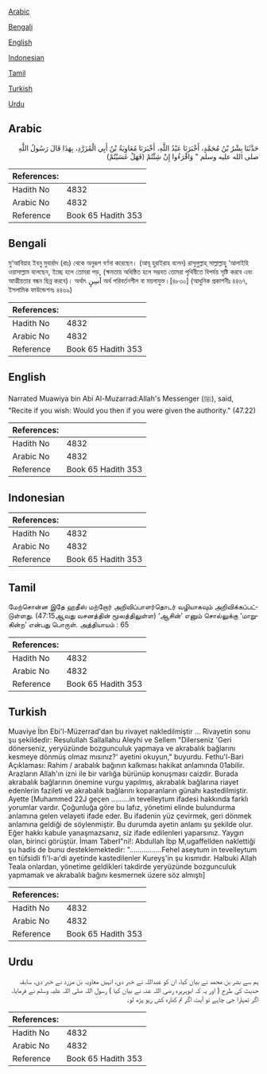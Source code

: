 [Arabic](#arabic)

[Bengali](#bengali)

[English](#english)

[Indonesian](#indonesian)

[Tamil](#tamil)

[Turkish](#turkish)

[Urdu](#urdu)

## Arabic


<div dir="rtl" lang="ar" style={{fontSize:'larger',backgroundColor:'#f8f9fa',padding:20}}>
حَدَّثَنَا بِشْرُ بْنُ مُحَمَّدٍ، أَخْبَرَنَا عَبْدُ اللَّهِ، أَخْبَرَنَا مُعَاوِيَةُ بْنُ أَبِي الْمُزَرَّدِ، بِهَذَا قَالَ رَسُولُ اللَّهِ صلى الله عليه وسلم ‏"‏ وَاقْرَءُوا إِنْ شِئْتُمْ ‏(‏فَهَلْ عَسَيْتُمْ‏)‏
</div>
<div style={{backgroundColor:'#f8f9fa',padding:20, marginBottom: 10}}><table> <thead> <tr> <th>References:</th> <th></th> </tr> </thead> <tbody><tr><td>Hadith No</td><td>4832</td></tr><tr><td>Arabic No</td><td>4832</td></tr><tr><td>Reference</td><td>Book 65 Hadith 353</td></tr></tbody></table></div>

## Bengali


<div dir="ltr" lang="bn" style={{fontSize:'larger',backgroundColor:'#f8f9fa',padding:20}}>
মু‘আবিয়াহ ইবনু মুযার্রাদ (রাঃ) থেকে অনুরূপ বর্ণনা করেছেন। (আবূ হুরাইরাহ বলেন) রাসূলুল্লাহ্ সাল্লাল্লাহু ‘আলাইহি ওয়াসাল্লাম বলেছেন, ইচ্ছে হলে তোমরা পড়, (ক্ষমতায় অধিষ্ঠিত হলে সম্ভবত তোমরা পৃথিবীতে বিপর্যয় সৃষ্টি করবে এবং আত্মীয়তার বন্ধন ছিন্ন করবে)। অর্থাৎ آسِنٍ অর্থ পরিবর্তনশীল বা ময়লাযুক্ত।[৪৮৩০] (আধুনিক প্রকাশনীঃ ৪৪৬৭, ইসলামিক ফাউন্ডেশনঃ ৪৪৬৯)
</div>
<div style={{backgroundColor:'#f8f9fa',padding:20, marginBottom: 10}}><table> <thead> <tr> <th>References:</th> <th></th> </tr> </thead> <tbody><tr><td>Hadith No</td><td>4832</td></tr><tr><td>Arabic No</td><td>4832</td></tr><tr><td>Reference</td><td>Book 65 Hadith 353</td></tr></tbody></table></div>

## English


<div dir="ltr" lang="en" style={{fontSize:'larger',backgroundColor:'#f8f9fa',padding:20}}>
Narrated Muawiya bin Abi Al-Muzarrad:Allah's Messenger (ﷺ), said, "Recite if you wish: Would you then if you were given the authority." (47.22)
</div>
<div style={{backgroundColor:'#f8f9fa',padding:20, marginBottom: 10}}><table> <thead> <tr> <th>References:</th> <th></th> </tr> </thead> <tbody><tr><td>Hadith No</td><td>4832</td></tr><tr><td>Arabic No</td><td>4832</td></tr><tr><td>Reference</td><td>Book 65 Hadith 353</td></tr></tbody></table></div>

## Indonesian


<div dir="ltr" lang="id" style={{fontSize:'larger',backgroundColor:'#f8f9fa',padding:20}}>

</div>
<div style={{backgroundColor:'#f8f9fa',padding:20, marginBottom: 10}}><table> <thead> <tr> <th>References:</th> <th></th> </tr> </thead> <tbody><tr><td>Hadith No</td><td>4832</td></tr><tr><td>Arabic No</td><td>4832</td></tr><tr><td>Reference</td><td>Book 65 Hadith 353</td></tr></tbody></table></div>

## Tamil


<div dir="ltr" lang="ta" style={{fontSize:'larger',backgroundColor:'#f8f9fa',padding:20}}>
மேற்சொன்ன இதே ஹதீஸ் மற்றோர் அறிவிப்பாளர்தொடர் வழியாகவும் அறிவிக்கப்பட்டுள்ளது. (47:15ஆவது வசனத்தின் மூலத்திலுள்ள) ‘ஆசின்’ எனும் சொல்லுக்கு ‘மாறுகின்ற’ என்பது பொருள். அத்தியாயம் : 65
</div>
<div style={{backgroundColor:'#f8f9fa',padding:20, marginBottom: 10}}><table> <thead> <tr> <th>References:</th> <th></th> </tr> </thead> <tbody><tr><td>Hadith No</td><td>4832</td></tr><tr><td>Arabic No</td><td>4832</td></tr><tr><td>Reference</td><td>Book 65 Hadith 353</td></tr></tbody></table></div>

## Turkish


<div dir="ltr" lang="tr" style={{fontSize:'larger',backgroundColor:'#f8f9fa',padding:20}}>
Muaviye İbn Ebi'l-Müzerrad'dan bu rivayet nakledilmiştir ... Rivayetin sonu şu şekildedir: Resulullah Sallallahu Aleyhi ve Sellem "Dilerseniz 'Geri dönerseniz, yeryüzünde bozgunculuk yapmaya ve akrabalık bağlarını kesmeye dönmüş olmaz mısınız?' ayetini okuyun," buyurdu. Fethu'l-Bari Açıklaması: Rahim / arabalık bağının kalkması hakikat anlamında 01abilir. Arazların Allah'ın izni ile bir varlığa bürünüp konuşması caizdir. Burada akrabalık bağlarının önemine vurgu yapılmış, akrabalık bağlarına riayet edenlerin fazileti ve akrabalık bağlarını koparanların günahı kastedilmiştir. Ayette [Muhammed 22J geçen .........in tevelleytum ifadesi hakkında farklı yorumlar vardır. Çoğunluğa göre bu lafız, yönetimi elinde bulundurma anlamına gelen velayeti ifade eder. Bu ifadenin yüz çevirmek, geri dönmek anlamına geldiği de söylenmiştir. Bu durumda ayetin anlamı şu şekilde olur. Eğer hakkı kabule yanaşmazsanız, siz ifade edilenleri yaparsınız. Yaygın olan, birinci görüştür. İmam TaberI"ni!: Abdullah İbp M,ugaffellden naklettiği şu hadis de bunu desteklemektedir: "................Fehel aseytum in tevelleytum en tüfsidli fi'l-aı'di ayetinde kastedilenler Kureyş'in şu kısmıdır. Halbuki Allah Teala onlardan, yönetime geldikleri takdirde yeryüzünde bozgunculuk yapmamak ve akrabalık bağını kesmernek üzere söz almıştı]
</div>
<div style={{backgroundColor:'#f8f9fa',padding:20, marginBottom: 10}}><table> <thead> <tr> <th>References:</th> <th></th> </tr> </thead> <tbody><tr><td>Hadith No</td><td>4832</td></tr><tr><td>Arabic No</td><td>4832</td></tr><tr><td>Reference</td><td>Book 65 Hadith 353</td></tr></tbody></table></div>

## Urdu


<div dir="rtl" lang="ur" style={{fontSize:'larger',backgroundColor:'#f8f9fa',padding:20}}>
ہم سے بشر بن محمد نے بیان کیا، ان کو عبداللہ نے خبر دی، انہیں معاویہ بن مزرد نے خبر دی، سابقہ حدیث کی طرح ( اور یہ کہ ابوہریرہ رضی اللہ عنہ نے بیان کیا ) رسول اللہ صلی اللہ علیہ وسلم نے فرمایا، اگر تمہارا جی چاہے تو آیت اگر تم کنارہ کش رہو پڑھ لو۔
</div>
<div style={{backgroundColor:'#f8f9fa',padding:20, marginBottom: 10}}><table> <thead> <tr> <th>References:</th> <th></th> </tr> </thead> <tbody><tr><td>Hadith No</td><td>4832</td></tr><tr><td>Arabic No</td><td>4832</td></tr><tr><td>Reference</td><td>Book 65 Hadith 353</td></tr></tbody></table></div>